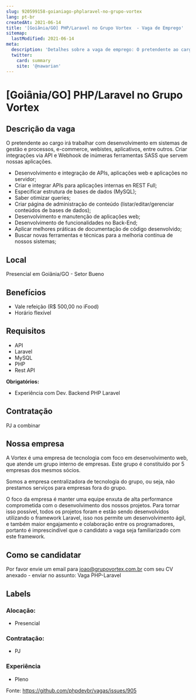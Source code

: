 ```yaml
---
slug: 920599158-goianiago-phplaravel-no-grupo-vortex
lang: pt-br
createdAt: 2021-06-14
title: '[Goiânia/GO] PHP/Laravel no Grupo Vortex  - Vaga de Emprego'
sitemap:
  lastModified: 2021-06-14
meta:
  description: 'Detalhes sobre a vaga de emprego: O pretendente ao cargo irá trabalhar com desenvolvimento em sistemas de gestão e processos, e-commerce, webistes, aplicativos, entre outros. Criar integrações via API e Webhook de inúmeras ferramentas SASS que servem nossas aplicações. - Desenvolvimento e integração de APIs, aplicações web e aplicações no servidor; - Criar e integrar APIs para aplicações internas en REST Full; - Especificar estrutura de bases de dados (MySQL); - Saber otimizar queries; - Criar página de administração de conteúdo (listar/editar/gerenciar conteúdos de bases de dados); - Desenvolvimento e manutenção de aplicações web; - Desenvolvimento de funcionalidades no Back-End; - Aplicar melhores práticas de documentação de código desenvolvido; - Buscar novas ferramentas e técnicas para a melhoria contínua de nossos sistemas;'
  twitter:
    card: summary
    site: '@nawarian'
---
```


# [Goiânia/GO] PHP/Laravel no Grupo Vortex 

## Descrição da vaga

O pretendente ao cargo irá trabalhar com desenvolvimento em sistemas de gestão e processos, e-commerce, webistes, aplicativos, entre outros. Criar integrações via API e Webhook de inúmeras ferramentas SASS que servem nossas aplicações.

- Desenvolvimento e integração de APIs, aplicações web e aplicações no servidor;
- Criar e integrar APIs para aplicações internas en REST Full;
- Especificar estrutura de bases de dados (MySQL);
- Saber otimizar queries;
- Criar página de administração de conteúdo (listar/editar/gerenciar conteúdos de bases de dados);
- Desenvolvimento e manutenção de aplicações web;
- Desenvolvimento de funcionalidades no Back-End;
- Aplicar melhores práticas de documentação de código desenvolvido;
- Buscar novas ferramentas e técnicas para a melhoria contínua de nossos sistemas;


## Local

Presencial em Goiânia/GO - Setor Bueno

## Benefícios

- Vale refeição (R$ 500,00 no iFood)
- Horário flexível


## Requisitos

- API
- Laravel
- MySQL
- PHP
- Rest API


**Obrigatórios:**
- Experiência com Dev. Backend PHP Laravel




## Contratação

PJ a combinar

## Nossa empresa

A Vortex é uma empresa de tecnologia com foco em desenvolvimento web, que atende um grupo interno de empresas. Este grupo é constituído por 5 empresas dos mesmos sócios.

Somos a empresa centralizadora de tecnologia do grupo, ou seja, não prestamos serviços para empresas fora do grupo.

O foco da empresa é manter uma equipe enxuta de alta performance comprometida com o desenvolvimento dos nossos projetos. Para tornar isso possível, todos os projetos foram e estão sendo desenvolvidos utilizando o framework Laravel, isso nos permite um desenvolvimento ágil, e também maior engajamento e colaboração entre os programadores, portanto é imprescindível que o candidato a vaga seja familiarizado com este framework.

## Como se candidatar

Por favor envie um email para joao@grupovortex.com.br com seu CV anexado - enviar no assunto: Vaga PHP-Laravel

## Labels

<!-- Escolha abaixo, apague as que não fizerem sentido: -->
### Alocação:
- Presencial


### Contratação:
- PJ

### Experiência
- Pleno

Fonte: https://github.com/phpdevbr/vagas/issues/905